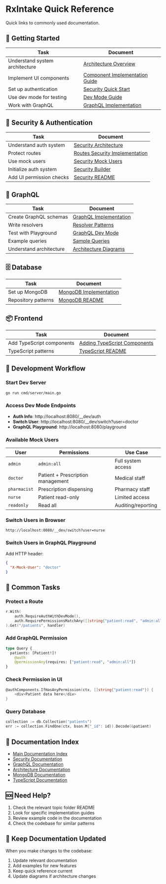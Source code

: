 # RxIntake Quick Reference

Quick links to commonly used documentation.

## 🚀 Getting Started

| Task | Document |
|------|----------|
| Understand system architecture | [Architecture Overview](./architecture/ARCHITECTURE.md) |
| Implement UI components | [Component Implementation Guide](./architecture/COMPONENT_IMPLEMENTATION_GUIDE.md) |
| Set up authentication | [Security Quick Start](./security/SECURITY_QUICK_START.md) |
| Use dev mode for testing | [Dev Mode Guide](./security/SECURITY_DEV_MODE.md) |
| Work with GraphQL | [GraphQL Implementation](./graphql/GRAPHQL_IMPLEMENTATION.md) |

## 🔐 Security & Authentication

| Task | Document |
|------|----------|
| Understand auth system | [Security Architecture](./security/SECURITY_ARCHITECTURE.md) |
| Protect routes | [Routes Security Implementation](./security/ROUTES_SECURITY_IMPLEMENTATION.md) |
| Use mock users | [Security Mock Users](./security/SECURITY_MOCK_USERS.md) |
| Initialize auth system | [Security Builder](./security/SECURITY_BUILDER.md) |
| Add UI permission checks | [Security README](./security/README.md) |

## 🔌 GraphQL

| Task | Document |
|------|----------|
| Create GraphQL schemas | [GraphQL Implementation](./graphql/GRAPHQL_IMPLEMENTATION.md) |
| Write resolvers | [Resolver Patterns](./graphql/GRAPHQL_RESOLVER_PATTERNS.md) |
| Test with Playground | [GraphQL Dev Mode](./graphql/GRAPHQL_DEV_MODE.md) |
| Example queries | [Sample Queries](./graphql/GRAPHQL_SAMPLE_QUERIES.md) |
| Understand architecture | [Architecture Diagrams](./graphql/GRAPHQL_ARCHITECTURE_DIAGRAMS.md) |

## 🗄️ Database

| Task | Document |
|------|----------|
| Set up MongoDB | [MongoDB Implementation](./mongodb/MONGODB_IMPLEMENTATION.md) |
| Repository patterns | [MongoDB README](./mongodb/README.md) |

## 📦 Frontend

| Task | Document |
|------|----------|
| Add TypeScript components | [Adding TypeScript Components](./typescript/ADDING_TYPESCRIPT_COMPONENTS.md) |
| TypeScript patterns | [TypeScript README](./typescript/README.md) |

## 🧪 Development Workflow

### Start Dev Server
```bash
go run cmd/server/main.go
```

### Access Dev Mode Endpoints
- **Auth Info**: http://localhost:8080/__dev/auth
- **Switch User**: http://localhost:8080/__dev/switch?user=doctor
- **GraphQL Playground**: http://localhost:8080/playground

### Available Mock Users
| User | Permissions | Use Case |
|------|-------------|----------|
| `admin` | `admin:all` | Full system access |
| `doctor` | Patient + Prescription management | Medical staff |
| `pharmacist` | Prescription dispensing | Pharmacy staff |
| `nurse` | Patient read-only | Limited access |
| `readonly` | Read all | Auditing/reporting |

### Switch Users in Browser
```
http://localhost:8080/__dev/switch?user=nurse
```

### Switch Users in GraphQL Playground
Add HTTP header:
```json
{
  "X-Mock-User": "doctor"
}
```

## 🔧 Common Tasks

### Protect a Route
```go
r.With(
    auth.RequireAuthWithDevMode(),
    auth.RequirePermissionsMatchAny([]string{"patient:read", "admin:all"}),
).Get("/patients", handler)
```

### Add GraphQL Permission
```graphql
type Query {
  patients: [Patient!]! 
    @auth 
    @permissionAny(requires: ["patient:read", "admin:all"])
}
```

### Check Permission in UI
```go
@authComponents.IfHasAnyPermission(ctx, []string{"patient:read"}) {
    <div>Patient data here</div>
}
```

### Query Database
```go
collection := db.Collection("patients")
err := collection.FindOne(ctx, bson.M{"_id": id}).Decode(&patient)
```

## 📖 Documentation Index

- [Main Documentation Index](./README.md)
- [Security Documentation](./security/README.md)
- [GraphQL Documentation](./graphql/README.md)
- [Architecture Documentation](./architecture/README.md)
- [MongoDB Documentation](./mongodb/README.md)
- [TypeScript Documentation](./typescript/README.md)

## 🆘 Need Help?

1. Check the relevant topic folder README
2. Look for specific implementation guides
3. Review example code in the documentation
4. Check the codebase for similar patterns

## 🔄 Keep Documentation Updated

When you make changes to the codebase:
1. Update relevant documentation
2. Add examples for new features
3. Keep quick reference current
4. Update diagrams if architecture changes


